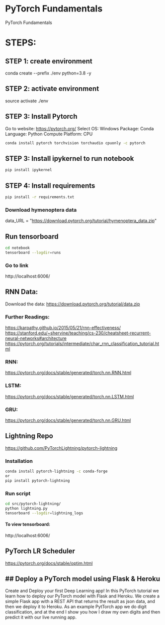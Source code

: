 # PyTorch Fundamentals
PyTorch Fundamentals

# STEPS:

## STEP 1: create environment
conda create --prefix ./env python=3.8 -y

## STEP 2:  activate environment
source activate ./env

## STEP 3: Install Pytorch
Go to website: https://pytorch.org/
Select OS: Windows
Package: Conda
Language: Python
Compute Platform: CPU

```bash
conda install pytorch torchvision torchaudio cpuonly -c pytorch
```

## STEP 3: Install ipykernel to run notebook

```bash
pip install ipykernel
```

## STEP 4: Install requirements

```bash
pip install -r requirements.txt
```

### Download hymenoptera data
data_URL = "https://download.pytorch.org/tutorial/hymenoptera_data.zip"

## Run tensorboard

```bash
cd notebook
tensorboard --logdir=runs
```

### Go to link
http://localhost:6006/

## RNN Data:
Download the data: https://download.pytorch.org/tutorial/data.zip

### Further Readings:

https://karpathy.github.io/2015/05/21/rnn-effectiveness/
https://stanford.edu/~shervine/teaching/cs-230/cheatsheet-recurrent-neural-networks#architecture
https://pytorch.org/tutorials/intermediate/char_rnn_classification_tutorial.html

### RNN:
https://pytorch.org/docs/stable/generated/torch.nn.RNN.html

### LSTM:
https://pytorch.org/docs/stable/generated/torch.nn.LSTM.html

### GRU:
https://pytorch.org/docs/stable/generated/torch.nn.GRU.html


## Lightning Repo
https://github.com/PyTorchLightning/pytorch-lightning

### Installation
```bash
conda install pytorch-lightning -c conda-forge
or
pip install pytorch-lightning
```

### Run script
```bash
cd src/pytorch-lightning/
python lightning.py
tensorboard --logdir=lightning_logs
```
#### To view tensorboard:
http://localhost:6006/


## PyTorch LR Scheduler 
https://pytorch.org/docs/stable/optim.html


## ## Deploy a PyTorch model using Flask & Heroku

Create and Deploy your first Deep Learning app! In this PyTorch tutorial we learn how to deploy our PyTorch model with Flask and Heroku.
We create a simple Flask app with a REST API that returns the result as json data, and then we deploy it to Heroku. As an example PytTorch app we do digit classification, and at the end I show you how I draw my own digits and then predict it with our live running app.

